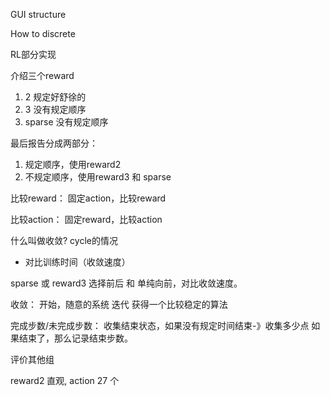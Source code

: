 GUI
structure

How to discrete


RL部分实现

介绍三个reward
1. 2 规定好舒徐的
2. 3 没有规定顺序
3. sparse 没有规定顺序

最后报告分成两部分：
1. 规定顺序，使用reward2
2. 不规定顺序，使用reward3 和 sparse


比较reward：
固定action，比较reward

比较action：
固定reward，比较action


什么叫做收敛?
cycle的情况


- 对比训练时间（收敛速度）

sparse 或 reward3
选择前后 和 单纯向前，对比收敛速度。


收敛：
开始，随意的系统
迭代
获得一个比较稳定的算法



完成步数/未完成步数：
收集结束状态，如果没有规定时间结束-》收集多少点
如果结束了，那么记录结束步数。


评价其他组





reward2 直观, action 27 个